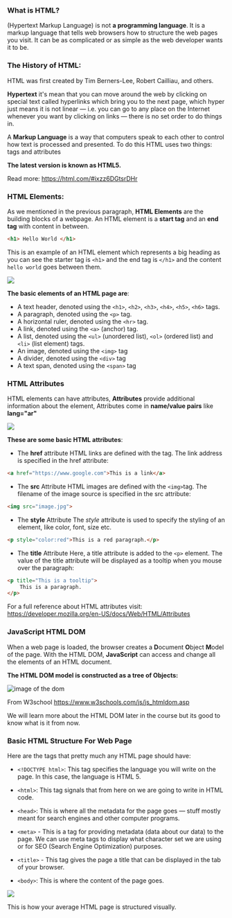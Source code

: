 ### What is HTML?

(Hypertext Markup Language) is not **a programming language**. It is a markup language that tells web browsers how to structure the web pages you visit. It can be as complicated or as simple as the web developer wants it to be.
 
### The History of HTML: 

HTML was first created by Tim Berners-Lee, Robert Cailliau, and others.

**Hypertext** it's mean that you can move around the web by clicking on special text called hyperlinks which bring you to the next page, which hyper just means it is not linear — i.e. you can go to any place on the Internet whenever you want by clicking on links — there is no set order to do things in.

A **Markup Language** is a way that computers speak to each other to control how text is processed and presented. To do this HTML uses two things: tags and attributes

**The latest version is known as HTML5.**

Read more: https://html.com/#ixzz6DGtsrDHr


### HTML Elements:
As we mentioned in the previous paragraph, **HTML Elements** are the building blocks of a webpage. An HTML element is a **start tag** and an **end tag** with content in between.

```html
<h1> Hello World </h1>
```

This is an example of an HTML element which represents a big heading as you can see the starter tag is `<h1>` and the end tag is `</h1>` and the content `hello world` goes between them.



![](https://www.bluekatanasoft.com/wp-content/uploads/element-structure.png)


**The basic elements of an HTML page are**:

- A text header, denoted using the `<h1>`, `<h2>`, `<h3>`, `<h4>`, `<h5>`, `<h6>` tags.
- A paragraph, denoted using the `<p>` tag.
- A horizontal ruler, denoted using the `<hr>` tag.
- A link, denoted using the `<a>` (anchor) tag.
- A list, denoted using the `<ul>` (unordered list), `<ol>` (ordered list) and `<li>` (list element) tags.
- An image, denoted using the `<img>` tag
- A divider, denoted using the `<div>` tag
- A text span, denoted using the `<span>` tag


### HTML Attributes
HTML elements can have attributes, **Attributes** provide additional information about the element, Attributes come in **name/value pairs** like **lang="ar"**


![](https://i.imgur.com/6Ux4eE0.jpg)


**These are some basic HTML attributes**:
- The **href** attribute 
HTML links are defined with the <a> tag. The link address is specified in the href attribute:

```html
<a href="https://www.google.com">This is a link</a>
```

- The **src** Attribute
HTML images are defined with the `<img>`tag. The filename of the image source is specified in the src attribute:

```html
<img src="image.jpg">
```

- The **style** Attribute
The *style* attribute is used to specify the styling of an element, like color, font, size etc.

```html
<p style="color:red">This is a red paragraph.</p>
```

- The **title** Attribute
Here, a title attribute is added to the `<p>` element. The value of the title attribute will be displayed as a tooltip when you mouse over the paragraph:

```html
<p title="This is a tooltip">
    This is a paragraph.
</p>
```


For a full reference about HTML attributes visit:
https://developer.mozilla.org/en-US/docs/Web/HTML/Attributes



### JavaScript HTML DOM
When a web page is loaded, the browser creates a **D**ocument **O**bject **M**odel of the page. With the HTML DOM, **JavaScript** can access and change all the elements of an HTML document.

**The HTML DOM model is constructed as a tree of Objects:**

![image of the dom](https://www.w3schools.com/js/pic_htmltree.gif)

From W3school https://www.w3schools.com/js/js_htmldom.asp

We will learn more about the HTML DOM later in the course but its good to know what is it from now.


### Basic HTML Structure For Web Page 
Here are the tags that pretty much any HTML page should have:

- `<!DOCTYPE html>`: This tag specifies the language you will write on the page. In this case, the language is HTML 5.

- `<html>`: This tag signals that from here on we are going to write in HTML code.

- `<head>`: This is where all the metadata for the page goes — stuff mostly meant for search engines and other computer programs.

- `<meta>` - This is a tag for providing metadata (data about our data) to the page. We can use meta tags to display what character set we are using or for SEO (Search Engine Optimization) purposes.

- `<title>` - This tag gives the page a title that can be displayed in the tab of your browser.

- `<body>`: This is where the content of the page goes.



![](https://www.oreilly.com/library/view/learning-web-design/9781449337513/httpatomoreillycomsourceoreillyimages2257981.png)

This is how your average HTML page is structured visually.
